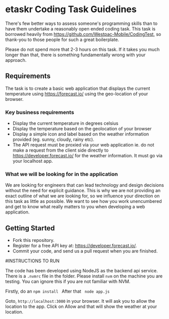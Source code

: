 # etaskr Coding Task Guidelines

There's few better ways to assess someone's programming skills than to have them undertake a reasonably open ended coding task. This task is borrowed heavily from https://github.com/Westpac-Mobile/CodingTest, so thank-you to those people for such a great boilerplate. 

Please do not spend more that 2-3 hours on this task. If it takes you much longer than that, there is something fundamentally wrong with your approach.

## Requirements

The task is to create a basic web application that displays the current temperature using https://forecast.io/ using the geo-location of your browser.

### Key business requirements

* Display the current temperature in degrees celsius
* Display the temperature based on the geolocation of your browser
* Display a simple icon and label based on the weather information provided (eg. sunny, cloudy, rainy etc).
* The API request must be proxied via your web application ie. do not make a request from the client side directly to https://developer.forecast.io/ for the weather information. It must go via your localhost app.

### What we will be looking for in the application

We are looking for engineers that can lead technology and design decisions without the need for explicit guidance. This is why we are not providing an exact outline of what we are looking for, so we influence your direction on this task as little as possible. We want to see how you work unencumbered and get to know what really matters to you when developing a web application.

## Getting Started

* Fork this repository.
* Register for a free API key at: https://developer.forecast.io/.
* Commit your code, and send us a pull request when you are finished.



#INSTRUCTIONS TO RUN

The code has been developed using NodeJS as the backend api service. 
There is a `.nvmrc` file in the folder. Please install `nvm` on the machine you are testing. You can ignore this if you are not familiar with NVM. 

Firstly, do an ```npm install ```
After that ``` node app.js```

Goto, ```http://localhost:3000``` in your browser. It will ask you to allow the location to the app. Click on Allow and that will show the weather at your location. 